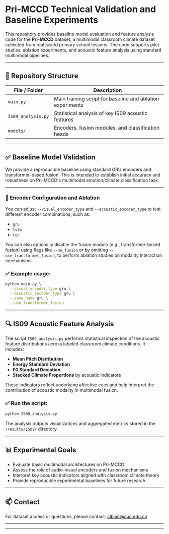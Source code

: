 # Pri-MCCD Technical Validation and Baseline Experiments

This repository provides baseline model evaluation and feature analysis code for the **Pri-MCCD** dataset, a multimodal classroom climate dataset collected from real-world primary school lessons. The code supports pilot studies, ablation experiments, and acoustic feature analysis using standard multimodal pipelines.

---

## 📂 Repository Structure

| File / Folder         | Description                                                                 |
|------------------------|-----------------------------------------------------------------------------|
| `main.py`             | Main training script for baseline and ablation experiments                  |
| `IS09_analysis.py`    | Statistical analysis of key IS09 acoustic features                          |
| `models/`             | Encoders, fusion modules, and classification heads                          |


---

## ✅ Baseline Model Validation 

We provide a reproducible baseline using standard GRU encoders and transformer-based fusion. This is intended to establish initial accuracy and robustness on Pri-MCCD's multimodal emotion/climate classification task.

---

### 🔧 Encoder Configuration and Ablation

You can adjust `--visual_encoder_type` and `--acoustic_encoder_type` to test different encoder combinations, such as:

- `gru`
- `lstm`
- `tcn`



You can also optionally disable the fusion module (e.g., transformer-based fusion) using flags like `--no_fusion` or by omitting `--use_transformer_fusion`, to perform ablation studies on modality interaction mechanisms.

### ✅ Example usage:

```bash
python main.py \
  --visual_encoder_type gru \
  --acoustic_encoder_type gru \
  --save_name gru \
  --use_transformer_fusion
````

---

## 🔍 IS09 Acoustic Feature Analysis

The script `IS09_analysis.py` performs statistical inspection of the acoustic feature distributions across labeled classroom climate conditions. It includes:

* **Mean Pitch Distribution**
* **Energy Standard Deviation**
* **F0 Standard Deviation**
* **Stacked Climate Proportions** by acoustic indicators

These indicators reflect underlying affective cues and help interpret the contribution of acoustic modality in multimodal fusion.

### ✅ Run the script:

```bash
python IS09_analysis.py
```

The analysis outputs visualizations and aggregated metrics stored in the `/results/IS09/` directory.

---

## 📊 Experimental Goals

* Evaluate basic multimodal architectures on Pri-MCCD
* Assess the role of audio-visual encoders and fusion mechanisms
* Interpret key acoustic indicators aligned with classroom climate theory
* Provide reproducible experimental baselines for future research

---

## 📫 Contact

For dataset access or questions, please contact:
clbian@ouc.edu.cn

---



---


